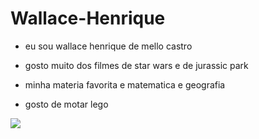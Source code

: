 # Wallace-Henrique
- eu sou wallace henrique de mello castro  

- gosto muito dos filmes de star wars e de jurassic park 

- minha materia favorita e matematica e geografia 

- gosto de motar lego

![](https://media.tenor.com/0SUomFMYna8AAAAd/darth-vader-vader.gif)
